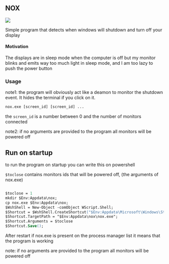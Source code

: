## NOX
![](https://i.pinimg.com/originals/ec/55/c3/ec55c3048bb0562ef0bf64f7b8dff097.gif)

Simple program that detects when windows will shutdown and turn off your display 
#### Motivation
The displays are in sleep mode when the computer is off but my monitor blinks and emits way too much light in sleep mode, 
and I am too lazy to push the power button

### Usage

note1: the program will obviously act like a deamon to monitor the shutdown event. 
It hides the terminal if you click on it. 

```ps
nox.exe [screen_id] [screen_id] ...
```
the `screen_id` is a number between 0 and the number of monitors connected

note2: if no arguments are provided to the program all monitors will be powered off

## Run on startup
to run the program on startup you can write this on powershell

`$toclose` contains monitors ids that will be powered off, (the arguments of nox.exe) 


```ps

$toclose = 1
mkdir $Env:Appdata\nox;
cp nox.exe $Env:Appdata\nox;
$WshShell = New-Object -comObject WScript.Shell;
$Shortcut = $WshShell.CreateShortcut("$Env:Appdata\Microsoft\Windows\Start Menu\Programs\Startup\nox.lnk" );
$Shortcut.TargetPath = "$Env:Appdata\nox\nox.exe";
$Shortcut.Arguments = $toclose
$Shortcut.Save();
```
After restart if nox.exe is present on the process manager list it means that the program is working

note: if no arguments are provided to the program all monitors will be powered off 
